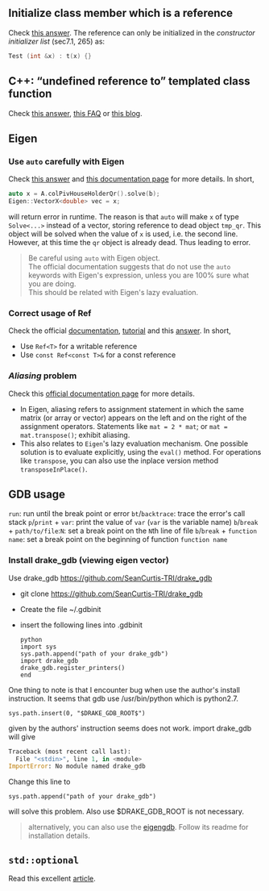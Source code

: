 ## Initialize class member which is a reference
Check [this answer](https://stackoverflow.com/a/15403837/12825127).
The reference can only be initialized in the *constructor initializer list* (sec7.1, 265) as:
```cpp
Test (int &x) : t(x) {}
```

## C++: “undefined reference to” templated class function
Check [this answer](https://stackoverflow.com/questions/495021/why-can-templates-only-be-implemented-in-the-header-file), [this FAQ](https://stackoverflow.com/questions/495021/why-can-templates-only-be-implemented-in-the-header-file) or [this blog](https://bytefreaks.net/programming-2/c/c-undefined-reference-to-templated-class-function).

## Eigen
### Use `auto` carefully with Eigen
Check [this answer](https://stackoverflow.com/a/47840292/12825127) and [this documentation page](https://eigen.tuxfamily.org/dox/TopicPitfalls.html) for more details.
In short,
```cpp
auto x = A.colPivHouseHolderQr().solve(b);
Eigen::VectorX<double> vec = x;
```
will return error in runtime.
The reason is that `auto` will make `x` of type `Solve<...>` instead of a vector, storing reference to dead object `tmp_qr`. This object will be solved when the value of `x` is used, i.e. the second line. However, at this time the `qr` object is already dead. Thus leading to error.
> Be careful using `auto` with Eigen object.<br>
> The official documentation suggests that do not use the `auto` keywords with Eigen's expression, unless you are 100% sure what you are doing.<br>
> This should be related with Eigen's lazy evaluation.

### Correct usage of Ref<T>
Check the official [documentation](https://eigen.tuxfamily.org/dox/classEigen_1_1Ref.html), [tutorial](https://eigen.tuxfamily.org/dox/classEigen_1_1Ref.html) and this [answer](https://stackoverflow.com/questions/21132538/correct-usage-of-the-eigenref-class). 
In short,
- Use `Ref<T>` for a writable reference
- Use `const Ref<const T>&` for a const reference

### *Aliasing* problem

Check this [official documentation page](https://eigen.tuxfamily.org/dox/group__TopicAliasing.html) for more details.

- In Eigen, aliasing refers to assignment statement in which the same matrix (or array or vector) appears on the left and on the right of the assignment operators. Statements like `mat = 2 * mat`; or `mat = mat.transpose()`; exhibit aliasing.
- This also relates to `Eigen`'s lazy evaluation mechanism. One possible solution is to evaluate explicitly, using the `eval()` method. For operations like `transpose`, you can also use the inplace version method `transposeInPlace()`.


## GDB usage
`run`: run until the break point or error
`bt`/`backtrace`: trace the error's call stack 
`p`/`print` + `var`: print the value of `var` (`var` is the variable name)
`b`/`break` + `path/to/file`:`N`: set a break point on the `N`th line of file 
`b`/`break` + `function name`: set a break point on the beginning of function `function name`

### Install drake_gdb (viewing eigen vector)
Use drake_gdb https://github.com/SeanCurtis-TRI/drake_gdb

* git clone https://github.com/SeanCurtis-TRI/drake_gdb

* Create the file ~/.gdbinit

* insert the following lines into .gdbinit
  ```
  python
  import sys
  sys.path.append("path of your drake_gdb")
  import drake_gdb 
  drake_gdb.register_printers()
  end
  ```

One thing to note is that I encounter bug when use the author's install instruction. It seems that gdb use /usr/bin/python which is python2.7. 
```
sys.path.insert(0, "$DRAKE_GDB_ROOT$")
```
given by the authors' instruction seems does not work. import drake_gdb will give
```python
Traceback (most recent call last):
  File "<stdin>", line 1, in <module>
ImportError: No module named drake_gdb
```
Change this line to 
```
sys.path.append("path of your drake_gdb")
```
will solve this problem. Also use $DRAKE_GDB_ROOT is not necessary.

> alternatively, you can also use the [eigengdb](https://github.com/dmillard/eigengdb). Follow its readme for installation details.

## `std::optional`
Read this excellent [article](https://devblogs.microsoft.com/cppblog/stdoptional-how-when-and-why/).


